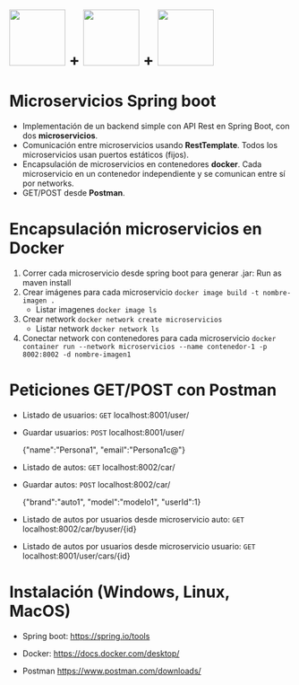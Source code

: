 # <img src="https://user-images.githubusercontent.com/66185308/188510672-82d8b4f3-a867-4f1c-93f3-52ebf4a8d766.png" width="100">  **+** <img src="https://user-images.githubusercontent.com/66185308/188510635-6dcedd41-cc12-48ac-a4f3-5685a892d169.png" width="100">   **+** <img src="https://cdn.worldvectorlogo.com/logos/postman.svg" width="100">



# Microservicios Spring boot

- Implementación de un backend simple con API Rest en Spring Boot, con dos **microservicios**.
- Comunicación entre microservicios usando **RestTemplate**. Todos los microservicios usan puertos estáticos (fijos).
- Encapsulación de microservicios en contenedores **docker**. Cada microservicio en un contenedor independiente y se comunican entre sí por networks.
- GET/POST desde **Postman**.

# Encapsulación microservicios en Docker


1. Correr cada microservicio desde spring boot para generar .jar:  Run as maven install
2. Crear imágenes para cada microservicio `docker image build -t nombre-imagen .`
    - Listar imagenes `docker image ls`
3. Crear network `docker network create microservicios`
    - Listar network `docker network ls`
4. Conectar network con contenedores para cada microservicio `docker container run --network microservicios --name contenedor-1 -p 8002:8002 -d nombre-imagen1`

# Peticiones GET/POST con Postman 

- Listado de usuarios: `GET` localhost:8001/user/
- Guardar usuarios: `POST` localhost:8001/user/ 

    {"name":"Persona1", "email":"Persona1c@"}
- Listado de autos: `GET` localhost:8002/car/
- Guardar autos: `POST` localhost:8002/car/ 

    {"brand":"auto1", "model":"modelo1", "userId":1}
- Listado de autos por usuarios desde microservicio auto: `GET` localhost:8002/car/byuser/{id}
- Listado de autos por usuarios desde microservicio usuario: `GET` localhost:8001/user/cars/{id}

# Instalación (Windows, Linux, MacOS)

- Spring boot:
https://spring.io/tools

- Docker:
https://docs.docker.com/desktop/

- Postman
https://www.postman.com/downloads/
